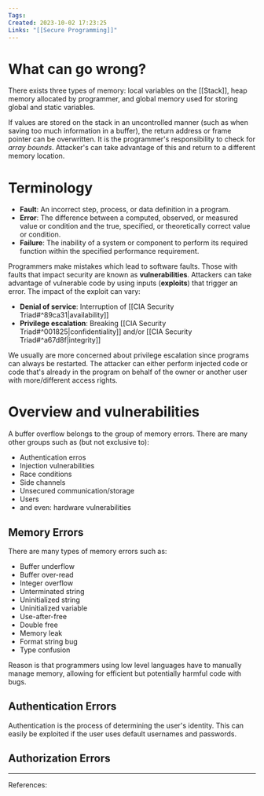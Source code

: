 ```yaml
---
Tags: 
Created: 2023-10-02 17:23:25
Links: "[[Secure Programming]]"
---
```

# What can go wrong?
There exists three types of memory: local variables on the [[Stack]], heap memory allocated by programmer, and global memory used for storing global and static variables.

If values are stored on the stack in an uncontrolled manner (such as when saving too much information in a buffer), the return address or frame pointer can be overwritten. It is the programmer's responsibility to check for *array bounds*. Attacker's can take advantage of this and return to a different memory location.
# Terminology
- **Fault**: An incorrect step, process, or data definition in a program.
- **Error**: The difference between a computed, observed, or measured value or condition and the true, specified, or theoretically correct value or condition. 
- **Failure**: The inability of a system or component to perform its required function within the specified performance requirement.

Programmers make mistakes which lead to software faults. Those with faults that impact security are known as **vulnerabilities**. Attackers can take advantage of vulnerable code by using inputs (**exploits**) that trigger an error.
The impact of the exploit can vary: 
- **Denial of service**: Interruption of [[CIA Security Triad#^89ca31|availability]]
- **Privilege escalation**: Breaking [[CIA Security Triad#^001825|confidentiality]] and/or [[CIA Security Triad#^a67d8f|integrity]]

We usually are more concerned about privilege escalation since programs can always be restarted. 
The attacker can either perform injected code or code that's already in the program on behalf of the owner or another user with more/different access rights.
# Overview and vulnerabilities
A buffer overflow belongs to the group of memory errors. There are many other groups such as (but not exclusive to):
- Authentication erros
- Injection vulnerabilities
- Race conditions
- Side channels
- Unsecured communication/storage
- Users
- and even: hardware vulnerabilities 
## Memory Errors 
There are many types of memory errors such as:
- Buffer underflow
- Buffer over-read
- Integer overflow
- Unterminated string
- Uninitialized string
- Uninitialized variable
- Use-after-free
- Double free
- Memory leak
- Format string bug
- Type confusion

Reason is that programmers using low level languages have to manually manage memory, allowing for efficient but potentially harmful code with bugs.
## Authentication Errors
Authentication is the process of determining the user's identity. This can easily be exploited if the user uses default usernames and passwords. 
## Authorization Errors


---
References: